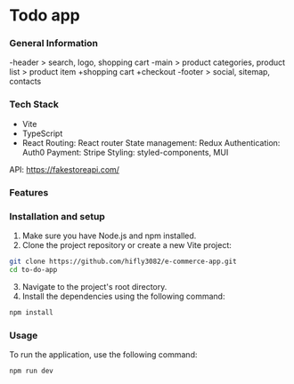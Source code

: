 # Todo app

### General Information

-header > search, logo, shopping cart
-main > product categories, product list > product item
+shopping cart
+checkout
-footer > social, sitemap, contacts

### Tech Stack

- Vite
- TypeScript
- React
  Routing: React router
  State management: Redux
  Authentication: Auth0
  Payment: Stripe
  Styling: styled-components, MUI

API: https://fakestoreapi.com/

### Features

### Installation and setup

1. Make sure you have Node.js and npm installed.
2. Clone the project repository or create a new Vite project:

```bash
git clone https://github.com/hifly3082/e-commerce-app.git
cd to-do-app
```

3. Navigate to the project's root directory.
4. Install the dependencies using the following command:

```bash
npm install
```

### Usage

To run the application, use the following command:

```bash
npm run dev
```
